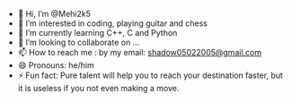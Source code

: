 - 👋 Hi, I’m @Mehi2k5
- 👀 I’m interested in coding, playing guitar and chess
- 🌱 I’m currently learning C++, C and Python
- 💞️ I’m looking to collaborate on ...
- 📫 How to reach me : by my email: shadow05022005@gmail.com
- 😄 Pronouns: he/him
- ⚡ Fun fact: Pure talent will help you to reach your destination faster, but it is useless if you not even making a move.

<!---
Mehi2k5/Mehi2k5 is a ✨ special ✨ repository because its `README.md` (this file) appears on your GitHub profile.
You can click the Preview link to take a look at your changes.
--->
